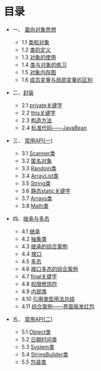 # 目录

- 一、 [面向对象思想](notes/01面向对象思想.md)
  - 1.1 [类和对象](#1.1-类和对象)
  - 1.2 [类的定义](#1.2-类的定义)
  - 1.3 [对象的使用](#1.3-对象的使用)
  - 1.4 [类与对象的练习](#1.4-类与对象的练习)
  - 1.5 [对象内存图](#1.5-对象内存图)
  - 1.6 [成员变量与局部变量的区别](#1.6-成员变量与局部变量的区别)

- 二、[封装](notes/02封装.md)
  - 2.1 [private关键字](#2.1-private关键字)
  - 2.2 [this关键字](#2.2-this关键字)
  - 2.3 [构造方法](#2.3-构造方法)
  - 2.4 [标准代码——JavaBean](#2.4-标准代码——JavaBean)

- 三、 [常用API(一)](notes/03常用API(一).md)
  - 3.1 [Scanner类](#3.1-Scanner类)
  - 3.2 [匿名对象](#3.2-匿名对象[慎用])
  - 3.3 [Random类](#3.3-Random类)
  - 3.4 [ArrayList类](#3.4-ArrayList类)
  - 3.5 [String类](#3.5-String类)
  - 3.6 [静态static关键字](#3.6-静态static关键字)
  - 3.7 [Arrays类](#3.7-Arrays类)
  - 3.8 [Math类](#3.8-Math类)

- 四、[继承与多态](notes/04继承与多态.md)
  - 4.1 [继承](#4.1-继承)
  - 4.2 [抽象类](#4.2-抽象类)
  - 4.3 [继承的综合案例](#4.3-继承的综合案例)
  - 4.4 [接口](#4.4-接口)
  - 4.5 [多态](#4.5-多态)
  - 4.6 [接口多态的综合案例](#4.6-接口多态的综合案例)
  - 4.7 [final关键字](#4.7-final关键字)
  - 4.8 [权限修饰符](#4.8-权限修饰符)
  - 4.9 [内部类](#4.9-内部类)
  - 4.10 [引用类型用法总结](#4.10-引用类型用法总结)
  - 4.11 [综合案例——界面版发红包](#4.11-综合案例——界面版发红包)

- 五、 [常用API(二)](notes/05常用API(二).md)
  - 5.1 [Object类](#5.1-Object类)
  - 5.2 [日期时间类](#5.2-日期时间类)
  - 5.3 [System类](#5.3-System类)
  - 5.4 [StringBuilder类](#5.4-StringBuilder类)
  - 5.5 [包装类](#5.5-包装类)

  

